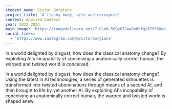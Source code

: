 ```yaml
---
student_name: Victor Borgions
project_title: 'A fleshy body, vile and corrupted'
context: Applied Context
year: 2022-2023
main_image: 'https://imagedelivery.net/7-GLn6-56OyK7JwwGe0hfg/679550a8-dde7-4e24-da51-9445fd584700'
social_links:
  - 'https://www.instagram.com/@victorborgions'
---
```

In a world delighted by disgust, how does the classical anatomy change? By exploiting AI's incapability of conceiving a anatomically correct human, the warped and twisted world is conceived. 

In a world delighted by disgust, how does the classical anatomy change? Using the latest in AI technologies, a series of generated silhouettes is transformed into twisted abominations through means of a second AI, and then brought to life by yet another AI. By exploiting AI's incapability of conceiving an anatomically correct human, the warped and twisted world is shaped anew. 